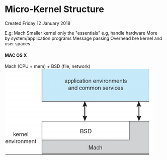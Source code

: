 # Micro-Kernel Structure
Created Friday 12 January 2018

E.g: Mach
Smaller kernel
only the "essentials"
e.g, handle hardware
More by system/application programs
Message passing
Overhead b/e kernel and user spaces

#### MAC OS X
Mach (CPU + mem) + BSD (file, network)
![](./Micro-Kernel_Structure/pasted_image.png)




